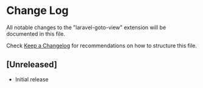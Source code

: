 # Change Log
All notable changes to the "laravel-goto-view" extension will be documented in this file.

Check [Keep a Changelog](http://keepachangelog.com/) for recommendations on how to structure this file.

## [Unreleased]
- Initial release